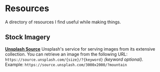 # Resources
A directory of resources I find useful while making things.

## Stock Imagery
**[Unsplash Source](https://source.unsplash.com)**
Unsplash's service for serving images from its extensive collection. You can retrieve an image from the following URL: `https://source.unsplash.com/{size}/?{keyword}` *(keyword optional).* Example:
`https://source.unsplash.com/3000x2000/?mountain`
